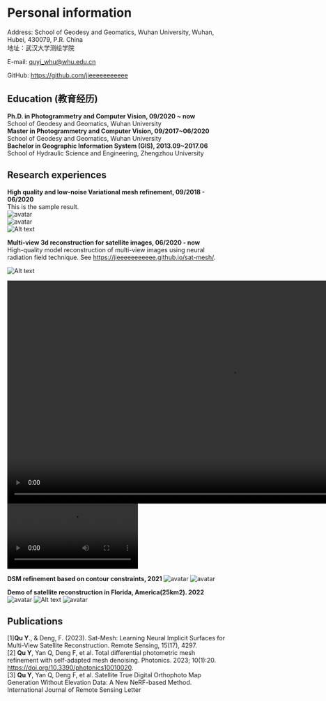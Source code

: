 # Personal information

Address: School of Geodesy and Geomatics, Wuhan University, Wuhan, Hubei, 430079, P.R. China  
地址：武汉大学测绘学院

E-mail: quyj_whu@whu.edu.cn   

GitHub: https://github.com/jieeeeeeeeeee  


## Education (教育经历)

**Ph.D. in Photogrammetry and Computer Vision, 09/2020 ~ now**   
School of Geodesy and Geomatics, Wuhan University  
**Master in Photogrammetry and Computer Vision, 09/2017~06/2020**  
School of Geodesy and Geomatics, Wuhan University  
**Bachelor in Geographic Information System (GIS), 2013.09~2017.06**  
School of Hydraulic Science and Engineering, Zhengzhou University  

## Research experiences 


**High quality and low-noise Variational mesh refinement, 09/2018 - 06/2020**   
This is the sample result.  
![avatar](03.PNG)  
![avatar](04.PNG)  
![Alt text](image-1.png)



**Multi-view 3d reconstruction for satellite images, 06/2020 - now**   
High-quality model reconstruction of multi-view images using neural radiation field technique. See https://jieeeeeeeeeee.github.io/sat-mesh/.

![Alt text](20230910-085459.jpg)  
<!-- <video src="20230910-085644.mp4" controls title="Title" ></video>
<video src="20230910-085506.mp4" controls title="Title" ></video>
<video src="20230910-085211.mp4" controls title="Title" ></video>  -->

<!-- <video src="20230910-085644.mp4" controls title="Title" width="1024"></video>
<video src="20230910-085644.mp4" controls title="Title" style="max-width: 100%; height: auto;"></video> -->
<video src="20230910-085644.mp4" controls title="Title" width="1024"></video>
![avatar](20230910-085644.mp4)  

  
**DSM refinement based on contour constraints, 2021** 
![avatar](07.PNG)
![avatar](08.PNG)

**Demo of satellite reconstruction in Florida, America(25km2). 2022** 
![avatar](09.png)
![Alt text](14-1.png)
![avatar](10.png)

## Publications
[1]**Qu Y**., & Deng, F. (2023). Sat-Mesh: Learning Neural Implicit Surfaces for Multi-View Satellite Reconstruction. Remote Sensing, 15(17), 4297.   
[2] **Qu Y**, Yan Q, Deng F, et al. Total differential photometric mesh refinement with self-adapted mesh denoising. Photonics. 2023; 10(1):20. https://doi.org/10.3390/photonics10010020.   
[3] **Qu Y**, Yan Q, Deng F, et al. Satellite True Digital Orthophoto Map Generation Without Elevation Data: A New NeRF-based Method. International Journal of Remote Sensing Letter 